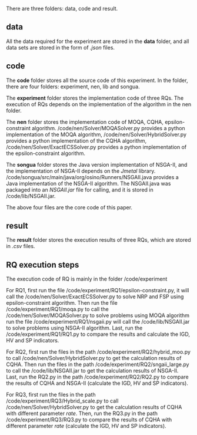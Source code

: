 There are three folders: data, code and result.

## data

All the data required for the experiment are stored in the **data** folder, and all data sets are stored in the form of *.json* files.

## code

The **code** folder stores all the source code of this experiment. In the folder, there are four folders: experiment, nen, lib and songua.

The **experiment** folder stores the implementation code of three RQs. The execution of RQs depends on the implementation of the algorithm in the nen folder.

The **nen** folder stores the implementation code of MOQA, CQHA, epsilon-constraint algorithm.
/code/nen/Solver/MOQASolver.py provides a python implementation of the MOQA algorithm,
/code/nen/Solver/HybridSolver.py provides a python implementation of the CQHA algorithm,
/code/nen/Solver/ExactECSSolver.py provides a python implementation of the epsilon-constraint algorithm.

The **songua** folder stores the Java version implementation of NSGA-II, and the implementation of NSGA-II depends on the *Jmetal* library.
/code/songua/src/main/java/org/osino/Runners/NSGAII.java provides a Java implementation of the NSGA-II algorithm.
The NSGAII.java was packaged into an *NSGAII.jar* file for calling, and it is stored in /code/lib/NSGAII.jar.

The above four files are the core code of this paper.

## result

The **result** folder stores the execution results of three RQs, which are stored in *.csv* files.


## RQ execution steps

The execution code of RQ is mainly in the folder /code/experiment

For RQ1, first run the file /code/experiment/RQ1/epsilon-constraint.py, it will call the /code/nen/Solver/ExactECSSolver.py to solve NRP and FSP using epsilon-constraint algorithm.
Then run the file /code/experiment/RQ1/moqa.py to call the /code/nen/Solver/MOQASolver.py to solve problems using MOQA algorithm
run the file /code/experiment/RQ1/nsgaii.py will call the /code/lib/NSGAII.jar to solve problems using NSGA-II algorithm.
Last, run the /code/experiment/RQ1/RQ1.py to compare the results and calculate the IGD, HV and SP indicators.

For RQ2, first run the files in the path /code/experiment/RQ2/hybrid_moo.py to call /code/nen/Solver/HybridSolver.py to get the calculation results of CQHA. 
Then run the files in the path /code/experiment/RQ2/sngaii_large.py to call the /code/lib/NSGAII.jar to get the calculation results of NSGA-II.
Last, run the RQ2.py in the path /code/experiment/RQ2/RQ2.py to compare the results of CQHA and NSGA-II (calculate the IGD, HV and SP indicators).

For RQ3, first run the files in the path /code/experiment/RQ3/Hybrid_scale.py to call /code/nen/Solver/HybridSolver.py to get the calculation results of CQHA with different parameter *rate*. 
Then, run the RQ3.py in the path /code/experiment/RQ3/RQ3.py to compare the results of CQHA with different parameter *rate* (calculate the IGD, HV and SP indicators).
